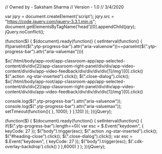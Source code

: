 // Owned by - Saksham Sharma
// Version - 1.0
// 3/4/2020

var jqry = document.createElement('script');
jqry.src = "https://code.jquery.com/jquery-3.3.1.min.js";
document.getElementsByTagName('head')[0].appendChild(jqry);
jQuery.noConflict();

(function($) {
    $(document).ready(function() {
      setInterval(function() {
if(parseInt($(".ytp-progress-bar").attr("aria-valuenow"))==parseInt($(".ytp-progress-bar").attr("aria-valuemax"))){

$x('/html/body/app-root/app-classroom-app/app-selected-content/div/div[2]/app-classroom-right-panel/div/div/app-video-content/div/div/app-video-feedback/div/div/div/div[1]/img')[0].click()
$(".action .ng-star-inserted").click();
$(".close-dialog").click();
$x('/html/body/app-root/app-classroom-app/app-selected-content/div/div[2]/app-classroom-right-panel/div/div/app-video-content/div/div/app-video-feedback/div/div/div/div[1]/img')[0].click()

console.log($(".ytp-progress-bar").attr("aria-valuenow"));
console.log($(".ytp-progress-bar").attr("aria-valuemax"));
setTimeout(function(){
}, 1000); 
        }
      },120)
    });
  })(jQuery);

(function($) {
    $(document).ready(function() {
      setInterval(function() {
     if($(".ytp-progress-bar").length==0){
var esc = $.Event("keydown", { keyCode: 27 });
$("body").trigger(esc);
      $(".action .ng-star-inserted").click();
      $("#heading-close").click();
      $(".close-dialog").click();
var esc = $.Event("keydown", { keyCode: 27 });
$("body").trigger(esc);
$('.cdk-overlay-backdrop').click()
}
      },6000)
}
);
  })(jQuery);
